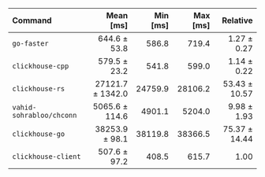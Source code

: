 | Command                  |        Mean [ms] | Min [ms] | Max [ms] |      Relative |
|:-------------------------|-----------------:|---------:|---------:|--------------:|
| `go-faster`              |     644.6 ± 53.8 |    586.8 |    719.4 |   1.27 ± 0.27 |
| `clickhouse-cpp`         |     579.5 ± 23.2 |    541.8 |    599.0 |   1.14 ± 0.22 |
| `clickhouse-rs`          | 27121.7 ± 1342.0 |  24759.9 |  28106.2 | 53.43 ± 10.57 |
| `vahid-sohrabloo/chconn` |   5065.6 ± 114.6 |   4901.1 |   5204.0 |   9.98 ± 1.93 |
| `clickhouse-go`          |   38253.9 ± 98.1 |  38119.8 |  38366.5 | 75.37 ± 14.44 |
| `clickhouse-client`      |     507.6 ± 97.2 |    408.5 |    615.7 |          1.00 |
